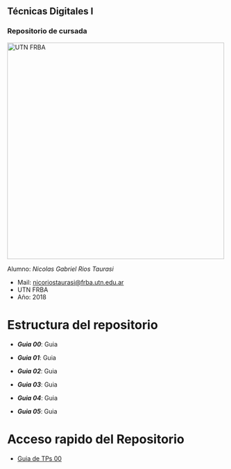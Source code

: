 ## Técnicas Digitales I
### Repositorio de cursada

<img src="https://www.frba.utn.edu.ar/wp-content/uploads/2016/08/logo-utn.ba-horizontal-e1471367724904.jpg" alt="UTN FRBA" width="500"/>

Alumno: *Nicolas Gabriel Rios Taurasi*
	
- Mail: nicoriostaurasi@frba.utn.edu.ar
- UTN FRBA
- Año: 2018


# Estructura del repositorio

* ***Guia 00***: Guia

* ***Guia 01***: Guia

* ***Guia 02***: Guia
  
* ***Guia 03***: Guia
  
* ***Guia 04***: Guia

* ***Guia 05***: Guia

# Acceso rapido del Repositorio

* [Guia de TPs 00](TD1_UTN_FRBA/guia00/)

